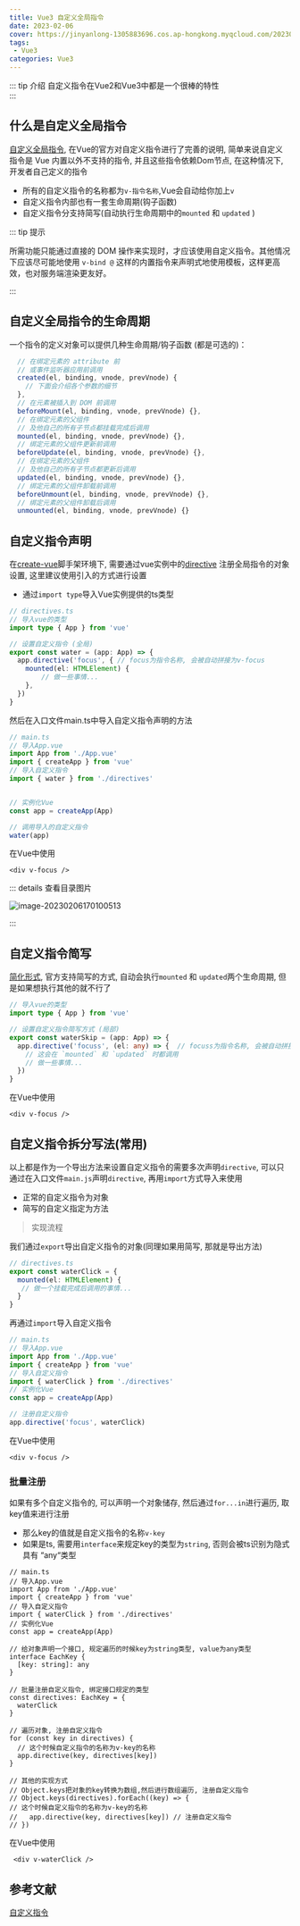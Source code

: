 ```yaml
---
title: Vue3 自定义全局指令
date: 2023-02-06
cover: https://jinyanlong-1305883696.cos.ap-hongkong.myqcloud.com/202302061707722.jpg
tags:
 - Vue3
categories: Vue3
---
```


::: tip 介绍
自定义指令在Vue2和Vue3中都是一个很棒的特性<br>
:::

<!-- more -->

## 什么是自定义全局指令

[自定义全局指令](https://cn.vuejs.org/guide/reusability/custom-directives.html), 在Vue的官方对自定义指令进行了完善的说明, 简单来说自定义指令是 Vue 内置以外不支持的指令, 并且这些指令依赖Dom节点, 在这种情况下, 开发者自己定义的指令

* 所有的自定义指令的名称都为`v-指令名称`,Vue会自动给你加上`v`
* 自定义指令内部也有一套生命周期(钩子函数)
* 自定义指令分支持简写(自动执行生命周期中的`mounted` 和 `updated` )

::: tip 提示

所需功能只能通过直接的 DOM 操作来实现时，才应该使用自定义指令。其他情况下应该尽可能地使用 `v-bind @` 这样的内置指令来声明式地使用模板，这样更高效，也对服务端渲染更友好。

:::

## 自定义全局指令的生命周期

一个指令的定义对象可以提供几种生命周期/钩子函数 (都是可选的)：

```js
  // 在绑定元素的 attribute 前  
  // 或事件监听器应用前调用
  created(el, binding, vnode, prevVnode) {
    // 下面会介绍各个参数的细节
  },
  // 在元素被插入到 DOM 前调用
  beforeMount(el, binding, vnode, prevVnode) {},
  // 在绑定元素的父组件
  // 及他自己的所有子节点都挂载完成后调用
  mounted(el, binding, vnode, prevVnode) {},
  // 绑定元素的父组件更新前调用
  beforeUpdate(el, binding, vnode, prevVnode) {},
  // 在绑定元素的父组件
  // 及他自己的所有子节点都更新后调用
  updated(el, binding, vnode, prevVnode) {},
  // 绑定元素的父组件卸载前调用
  beforeUnmount(el, binding, vnode, prevVnode) {},
  // 绑定元素的父组件卸载后调用
  unmounted(el, binding, vnode, prevVnode) {}

```

## 自定义指令声明

在[create-vue](https://github.com/vuejs/create-vue)脚手架环境下, 需要通过vue实例中的[directive](https://cn.vuejs.org/api/options-misc.html#directives) 注册全局指令的对象设置, 这里建议使用引入的方式进行设置

* 通过`import type`导入Vue实例提供的ts类型

```ts
// directives.ts
// 导入vue的类型
import type { App } from 'vue'

// 设置自定义指令 (全局)
export const water = (app: App) => {
  app.directive('focus', { // focus为指令名称, 会被自动拼接为v-focus
    mounted(el: HTMLElement) {
        // 做一些事情...
    },
  })
}

```

然后在入口文件main.ts中导入自定义指令声明的方法

```js
// main.ts
// 导入App.vue
import App from './App.vue'
import { createApp } from 'vue'
// 导入自定义指令
import { water } from './directives'


// 实例化Vue
const app = createApp(App)

// 调用导入的自定义指令
water(app)

```

在Vue中使用

```vue
<div v-focus />

```

::: details 查看目录图片

![image-20230206170100513](https://jinyanlong-1305883696.cos.ap-hongkong.myqcloud.com/202302061701558.png)

:::

## 自定义指令简写

[简化形式](https://cn.vuejs.org/guide/reusability/custom-directives.html#function-shorthand), 官方支持简写的方式, 自动会执行`mounted` 和 `updated`两个生命周期, 但是如果想执行其他的就不行了

```ts
// 导入vue的类型
import type { App } from 'vue'

// 设置自定义指令简写方式 (局部)
export const waterSkip = (app: App) => {
  app.directive('focuss', (el: any) => {  // focuss为指令名称, 会被自动拼接为v-focus
    // 这会在 `mounted` 和 `updated` 时都调用
    // 做一些事情...
  })
}

```

在Vue中使用

```VUE
<div v-focus />

```

## 自定义指令拆分写法(常用)

以上都是作为一个导出方法来设置自定义指令的需要多次声明`directive`, 可以只通过在入口文件`main.js`声明`directive`, 再用`import`方式导入来使用

* 正常的自定义指令为对象
* 简写的自定义指定为方法

> 实现流程

我们通过`export`导出自定义指令的对象(同理如果用简写, 那就是导出方法)

```ts
// directives.ts
export const waterClick = {
  mounted(el: HTMLElement) {
   // 做一个挂载完成后调用的事情...
  }
}

```

再通过`import`导入自定义指令

```js
// main.ts
// 导入App.vue
import App from './App.vue'
import { createApp } from 'vue'
// 导入自定义指令
import { waterClick } from './directives'
// 实例化Vue
const app = createApp(App)

// 注册自定义指令
app.directive('focus', waterClick)
```

在Vue中使用

```VUE
<div v-focus />

```

### **批量注册**

如果有多个自定义指令的, 可以声明一个对象储存, 然后通过`for...in`进行遍历, 取key值来进行注册

* 那么key的值就是自定义指令的名称`v-key`
* 如果是ts, 需要用`interface`来规定key的类型为`string`, 否则会被ts识别为隐式具有 “any“类型

```tsx
// main.ts
// 导入App.vue
import App from './App.vue'
import { createApp } from 'vue'
// 导入自定义指令
import { waterClick } from './directives'
// 实例化Vue
const app = createApp(App)

// 给对象声明一个接口, 规定遍历的时候key为string类型, value为any类型
interface EachKey {
  [key: string]: any
}

// 批量注册自定义指令, 绑定接口规定的类型
const directives: EachKey = {
  waterClick
}

// 遍历对象, 注册自定义指令
for (const key in directives) {
  // 这个时候自定义指令的名称为v-key的名称
  app.directive(key, directives[key])
}

// 其他的实现方式
// Object.keys把对象的key转换为数组,然后进行数组遍历, 注册自定义指令
// Object.keys(directives).forEach((key) => {
// 这个时候自定义指令的名称为v-key的名称
//   app.directive(key, directives[key]) // 注册自定义指令
// })

```

在Vue中使用

```vue
 <div v-waterClick />

```

## 参考文献

[自定义指令](https://cn.vuejs.org/guide/reusability/custom-directives.html)
